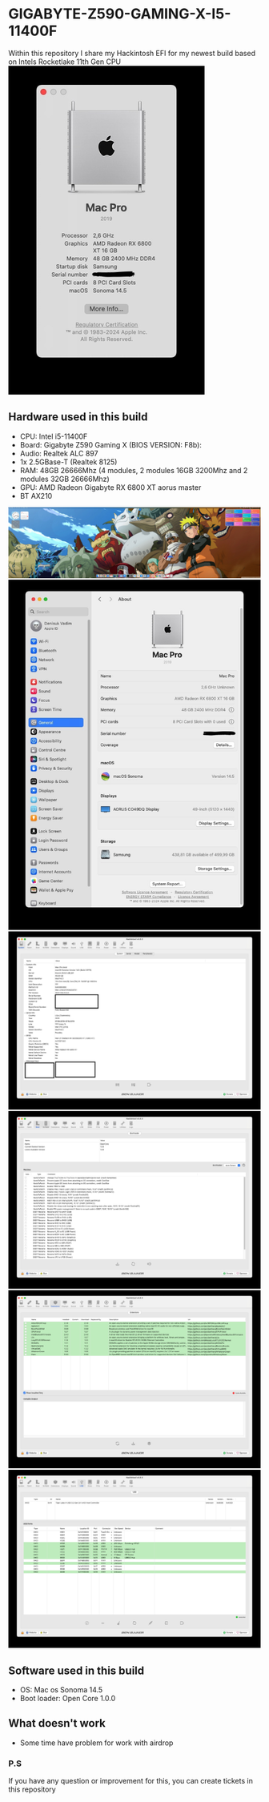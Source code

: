# GIGABYTE-Z590-GAMING-X-I5-11400F
Within this repository I share my Hackintosh EFI for my newest build based on Intels Rocketlake 11th Gen CPU
![alt text](https://github.com/denisukvadim/gigabyte-z590-gaming-x/blob/main/images/about.jpg?raw=true?raw=true)

## Hardware used in this build #
- CPU: Intel i5-11400F
- Board: Gigabyte Z590 Gaming X (BIOS VERSION: F8b):
- Audio: Realtek ALC 897
- 1x 2.5GBase-T (Realtek 8125)
- RAM: 48GB 26666Mhz (4 modules, 2 modules 16GB 3200Mhz and 2 modules 32GB 26666Mhz)
- GPU: AMD Radeon Gigabyte RX 6800 XT aorus master
- BT AX210

![alt text](https://github.com/denisukvadim/gigabyte-z590-gaming-x/blob/main/images/desctop.jpg?raw=true?raw=true)
![alt text](https://github.com/denisukvadim/gigabyte-z590-gaming-x/blob/main/images/about_system.jpg?raw=true?raw=true)
![alt text](https://github.com/denisukvadim/gigabyte-z590-gaming-x/blob/main/images/OP_system.jpg?raw=true?raw=true)
![alt text](https://github.com/denisukvadim/gigabyte-z590-gaming-x/blob/main/images/OP_boot.jpg?raw=true?raw=true)
![alt text](https://github.com/denisukvadim/gigabyte-z590-gaming-x/blob/main/images/OP_kext.jpg?raw=true?raw=true)
![alt text](https://github.com/denisukvadim/gigabyte-z590-gaming-x/blob/main/images/OP_usb.jpg?raw=true?raw=true)

## Software used in this build #
- OS: Mac os Sonoma 14.5
- Boot loader: Open Core 1.0.0

## What doesn't work
- Some time have problem for work with airdrop

### P.S
If you have any question or improvement for this, you can create tickets in this repository
